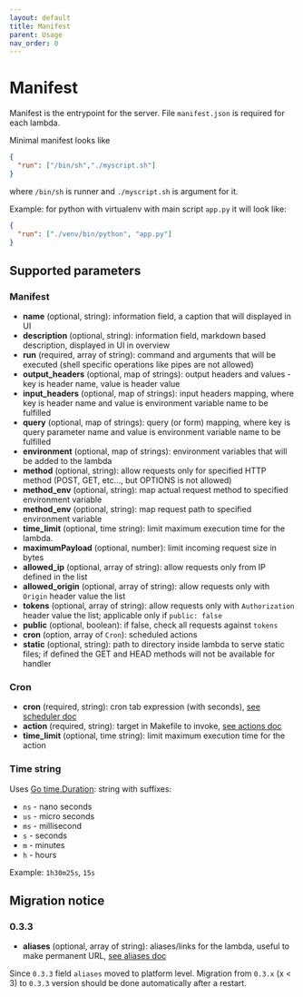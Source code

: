 ```yaml
---
layout: default
title: Manifest
parent: Usage
nav_order: 0
---
```

# Manifest

Manifest is the entrypoint for the server. File `manifest.json` is required for each
lambda.

Minimal manifest looks like 

```json
{
  "run": ["/bin/sh","./myscript.sh"]
}
```

where `/bin/sh` is runner and `./myscript.sh` is argument for it.


Example: for python with virtualenv with main script `app.py` it will look like:

```json
{
  "run": ["./venv/bin/python", "app.py"]
}
```
 
## Supported parameters

### Manifest

* **name** (optional, string): information field, a caption that will displayed in UI
* **description** (optional, string): information field, markdown based description, displayed in UI in overview
* **run** (required, array of string): command and arguments that will be executed (shell specific operations like pipes are not allowed)
* **output_headers** (optional, map of strings): output headers and values - key is header name, value is header value
* **input_headers** (optional, map of strings): input headers mapping, where key is header name and value is environment variable name to be fulfilled
* **query** (optional, map of strings): query (or form) mapping, where key is query parameter name and value is environment variable name to be fulfilled
* **environment** (optional, map of strings): environment variables that will be added to the lambda
* **method** (optional, string): allow requests only for specified HTTP method (POST, GET, etc..., but OPTIONS is not allowed)
* **method_env** (optional, string): map actual request method to specified environment variable
* **method_env** (optional, string): map request path to specified environment variable
* **time_limit** (optional, time string): limit maximum execution time for the lambda. 
* **maximumPayload** (optional, number): limit incoming request size in bytes
* **allowed_ip** (optional, array of string): allow requests only from IP defined in the list
* **allowed_origin** (optional, array of string): allow requests only with `Origin` header value the list
* **tokens** (optional, array of string): allow requests only with `Authorization` header value the list; applicable only if `public: false`
* **public** (optional, boolean): if false, check all requests against `tokens`
* **cron** (option, array of `Cron`): scheduled actions
* **static** (optional, string): path to directory inside lambda to serve static files; if defined the GET and HEAD methods will not be available for handler

### Cron

* **cron** (required, string): cron tab expression (with seconds), [see scheduler doc](scheduler.md)
* **action** (required, string): target in Makefile to invoke, [see actions doc](actions.md)
* **time_limit**  (optional, time string): limit maximum execution time for the action



### Time string 

Uses [Go time.Duration](https://golang.org/pkg/time/#ParseDuration): string with suffixes:
 
* `ns` - nano seconds
* `us` - micro seconds
* `ms` - millisecond
* `s` - seconds
* `m` - minutes
* `h` - hours

Example: `1h30m25s`, `15s`

## Migration notice

### 0.3.3

* **aliases** (optional, array of string): aliases/links for the lambda, useful to make permanent URL, [see aliases doc](aliases.md)

Since `0.3.3` field `aliases` moved to platform level. Migration from `0.3.x` (x < 3) to `0.3.3` 
version should be done automatically after a restart.